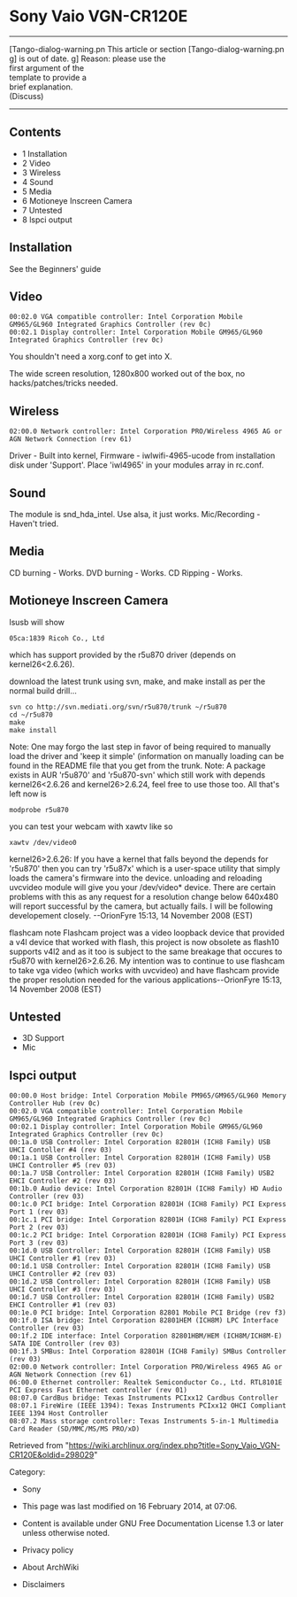 Sony Vaio VGN-CR120E
====================

  ------------------------ ------------------------ ------------------------
  [Tango-dialog-warning.pn This article or section  [Tango-dialog-warning.pn
  g]                       is out of date.          g]
                           Reason: please use the   
                           first argument of the    
                           template to provide a    
                           brief explanation.       
                           (Discuss)                
  ------------------------ ------------------------ ------------------------

Contents
--------

-   1 Installation
-   2 Video
-   3 Wireless
-   4 Sound
-   5 Media
-   6 Motioneye Inscreen Camera
-   7 Untested
-   8 lspci output

Installation
------------

See the Beginners' guide

Video
-----

    00:02.0 VGA compatible controller: Intel Corporation Mobile GM965/GL960 Integrated Graphics Controller (rev 0c)
    00:02.1 Display controller: Intel Corporation Mobile GM965/GL960 Integrated Graphics Controller (rev 0c)

You shouldn't need a xorg.conf to get into X.

The wide screen resolution, 1280x800 worked out of the box, no
hacks/patches/tricks needed.

Wireless
--------

    02:00.0 Network controller: Intel Corporation PRO/Wireless 4965 AG or AGN Network Connection (rev 61)

Driver - Built into kernel, Firmware - iwlwifi-4965-ucode from
installation disk under 'Support'. Place 'iwl4965' in your modules array
in rc.conf.

Sound
-----

The module is snd_hda_intel. Use alsa, it just works. Mic/Recording -
Haven't tried.

Media
-----

CD burning - Works. DVD burning - Works. CD Ripping - Works.

Motioneye Inscreen Camera
-------------------------

lsusb will show

    05ca:1839 Ricoh Co., Ltd 

which has support provided by the r5u870 driver (depends on
kernel26<2.6.26).

download the latest trunk using svn, make, and make install as per the
normal build drill...

    svn co http://svn.mediati.org/svn/r5u870/trunk ~/r5u870
    cd ~/r5u870
    make
    make install

Note: One may forgo the last step in favor of being required to manually
load the driver and 'keep it simple' (information on manually loading
can be found in the README file that you get from the trunk. Note: A
package exists in AUR 'r5u870' and 'r5u870-svn' which still work with
depends kernel26<2.6.26 and kernel26>2.6.24, feel free to use those too.
All that's left now is

    modprobe r5u870

you can test your webcam with xawtv like so

    xawtv /dev/video0

kernel26>2.6.26: If you have a kernel that falls beyond the depends for
'r5u870' then you can try 'r5u87x' which is a user-space utility that
simply loads the camera's firmware into the device. unloading and
reloading uvcvideo module will give you your /dev/video* device. There
are certain problems with this as any request for a resolution change
below 640x480 will report successful by the camera, but actually fails.
I will be following developement closely. --OrionFyre 15:13, 14 November
2008 (EST)

flashcam note Flashcam project was a video loopback device that provided
a v4l device that worked with flash, this project is now obsolete as
flash10 supports v4l2 and as it too is subject to the same breakage that
occures to r5u870 with kernel26>2.6.26. My intention was to continue to
use flashcam to take vga video (which works with uvcvideo) and have
flashcam provide the proper resolution needed for the various
applications--OrionFyre 15:13, 14 November 2008 (EST)

Untested
--------

-   3D Support
-   Mic

lspci output
------------

    00:00.0 Host bridge: Intel Corporation Mobile PM965/GM965/GL960 Memory Controller Hub (rev 0c)
    00:02.0 VGA compatible controller: Intel Corporation Mobile GM965/GL960 Integrated Graphics Controller (rev 0c)
    00:02.1 Display controller: Intel Corporation Mobile GM965/GL960 Integrated Graphics Controller (rev 0c)
    00:1a.0 USB Controller: Intel Corporation 82801H (ICH8 Family) USB UHCI Contoller #4 (rev 03)
    00:1a.1 USB Controller: Intel Corporation 82801H (ICH8 Family) USB UHCI Controller #5 (rev 03)
    00:1a.7 USB Controller: Intel Corporation 82801H (ICH8 Family) USB2 EHCI Controller #2 (rev 03)
    00:1b.0 Audio device: Intel Corporation 82801H (ICH8 Family) HD Audio Controller (rev 03)
    00:1c.0 PCI bridge: Intel Corporation 82801H (ICH8 Family) PCI Express Port 1 (rev 03)
    00:1c.1 PCI bridge: Intel Corporation 82801H (ICH8 Family) PCI Express Port 2 (rev 03)
    00:1c.2 PCI bridge: Intel Corporation 82801H (ICH8 Family) PCI Express Port 3 (rev 03)
    00:1d.0 USB Controller: Intel Corporation 82801H (ICH8 Family) USB UHCI Controller #1 (rev 03)
    00:1d.1 USB Controller: Intel Corporation 82801H (ICH8 Family) USB UHCI Controller #2 (rev 03)
    00:1d.2 USB Controller: Intel Corporation 82801H (ICH8 Family) USB UHCI Controller #3 (rev 03)
    00:1d.7 USB Controller: Intel Corporation 82801H (ICH8 Family) USB2 EHCI Controller #1 (rev 03)
    00:1e.0 PCI bridge: Intel Corporation 82801 Mobile PCI Bridge (rev f3)
    00:1f.0 ISA bridge: Intel Corporation 82801HEM (ICH8M) LPC Interface Controller (rev 03)
    00:1f.2 IDE interface: Intel Corporation 82801HBM/HEM (ICH8M/ICH8M-E) SATA IDE Controller (rev 03)
    00:1f.3 SMBus: Intel Corporation 82801H (ICH8 Family) SMBus Controller (rev 03)
    02:00.0 Network controller: Intel Corporation PRO/Wireless 4965 AG or AGN Network Connection (rev 61)
    06:00.0 Ethernet controller: Realtek Semiconductor Co., Ltd. RTL8101E PCI Express Fast Ethernet controller (rev 01)
    08:07.0 CardBus bridge: Texas Instruments PCIxx12 Cardbus Controller
    08:07.1 FireWire (IEEE 1394): Texas Instruments PCIxx12 OHCI Compliant IEEE 1394 Host Controller
    08:07.2 Mass storage controller: Texas Instruments 5-in-1 Multimedia Card Reader (SD/MMC/MS/MS PRO/xD)

Retrieved from
"https://wiki.archlinux.org/index.php?title=Sony_Vaio_VGN-CR120E&oldid=298029"

Category:

-   Sony

-   This page was last modified on 16 February 2014, at 07:06.
-   Content is available under GNU Free Documentation License 1.3 or
    later unless otherwise noted.
-   Privacy policy
-   About ArchWiki
-   Disclaimers
